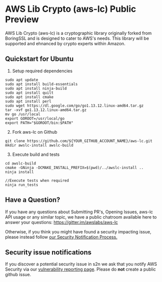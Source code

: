 # AWS Lib Crypto (aws-lc) Public Preview

AWS Lib Crypto (aws-lc) is a cryptographic library originally forked from BoringSSL and is designed to cater to AWS's needs.  This library will be supported and ehnanced by crypto experts within Amazon.  

## Quickstart for Ubuntu
1. Setup required dependencies
```
sudo apt update
sudo apt install build-essentials
sudo apt install ninja-build
sudo apt install quilt
sudo apt install cmake
sudo apt install perl
sudo wget https://dl.google.com/go/go1.13.12.linux-amd64.tar.gz
tar -xvf go1.13.12.linux-amd64.tar.gz
mv go /usr/local
export GOROOT=/usr/local/go
export PATH="$GOROOT/bin:$PATH"
```
2. Fork aws-lc on Github
```
git clone https://github.com/${YOUR_GITHUB_ACCOUNT_NAME}/aws-lc.git
mkdir awslc-install awslc-build
```
3. Execute build and tests
```
cd awslc-build
cmake -GNinja -DCMAKE_INSTALL_PREFIX=$(pwd)/../awslc-install ..
ninja install

//Execute tests when required
ninja run_tests

```

## Have a Question?
If you have any questions about Submitting PR's, Opening Issues, aws-lc API usage or any similar topic, we have a public chatroom available here to answer your questions: https://gitter.im/awslabs/aws-lc

Otherwise, if you think you might have found a security impacting issue, please instead follow [our Security Notification Process.](#security-issue-notifications)

## Security issue notifications
If you discover a potential security issue in s2n we ask that you notify
AWS Security via our [vulnerability reporting page](http://aws.amazon.com/security/vulnerability-reporting/). Please do **not** create a public github issue. 
